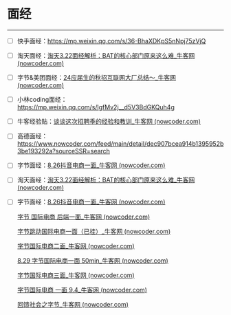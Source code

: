 # 面经

------

- [ ] 快手面经：https://mp.weixin.qq.com/s/36-BhaXDKpS5nNpj75zVjQ

- [ ] 淘天面经：[淘天3.22面经解析：BAT的核心部门原来这么难_牛客网 (nowcoder.com)](https://www.nowcoder.com/discuss/601689489517408256?sourceSSR=search)

- [ ] 字节&美团面经：[24应届生的秋招互联网大厂总结～_牛客网 (nowcoder.com)](https://www.nowcoder.com/discuss/632261003949989888?sourceSSR=search)  

- [ ] 小林coding面经： https://mp.weixin.qq.com/s/lgfMv2j__d5V3BdGKQuh4g

- [ ] 牛客经验贴：[谈谈这次招聘季的经验和教训_牛客网 (nowcoder.com)](https://www.nowcoder.com/discuss/505378429559173120?sourceSSR=search)

- [ ] 高德面经：https://www.nowcoder.com/feed/main/detail/dec907bcea914b1395952b3be193292a?sourceSSR=search

- [ ] 字节面经：[8.26抖音电商一面_牛客网 (nowcoder.com)](https://www.nowcoder.com/discuss/657695623205908480?sourceSSR=dynamic)

- [ ] 淘天面经：[淘天3.22面经解析：BAT的核心部门原来这么难_牛客网 (nowcoder.com)](https://www.nowcoder.com/discuss/601689489517408256?sourceSSR=search)

- [ ] 字节面经：[8.26抖音电商一面_牛客网 (nowcoder.com)](https://www.nowcoder.com/discuss/657695623205908480?sourceSSR=dynamic)

  [字节 国际电商 后端一面_牛客网 (nowcoder.com)](https://www.nowcoder.com/discuss/656194560816607232?sourceSSR=search)

  [字节跳动国际电商一面（已挂）_牛客网 (nowcoder.com)](https://www.nowcoder.com/feed/main/detail/bb24a1babd384922a46de04b9e46aeae?sourceSSR=search)

  [字节国际电商二面_牛客网 (nowcoder.com)](https://www.nowcoder.com/discuss/657962456597147648?sourceSSR=search)

  [8.29 字节国际电商一面 50min_牛客网 (nowcoder.com)](https://www.nowcoder.com/feed/main/detail/b9d6d161afd541ef906b4b7fa37055da?sourceSSR=search)

  [字节国际电商三面_牛客网 (nowcoder.com)](https://www.nowcoder.com/discuss/660932114291974144?sourceSSR=search)

  [字节国际电商 一面 9.4_牛客网 (nowcoder.com)](https://www.nowcoder.com/discuss/660939173913755648?sourceSSR=search)

  [回馈社会之字节_牛客网 (nowcoder.com)](https://www.nowcoder.com/feed/main/detail/bc8770df003e4ed9a1a45024f6f6b745?sourceSSR=search)

  
  
  